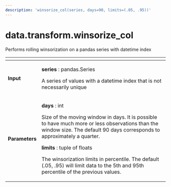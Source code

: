 ```yaml
---
description: 'winsorize_col(series, days=90, limits=(.05, .95))'
---
```


# data.transform.winsorize\_col

Performs rolling winsorization on a pandas series with datetime index

<table>
  <thead>
    <tr>
      <th style="text-align:left"></th>
      <th style="text-align:left"></th>
    </tr>
  </thead>
  <tbody>
    <tr>
      <td style="text-align:left"><b>Input</b>
      </td>
      <td style="text-align:left">
        <p><b>series </b>: pandas.Series</p>
        <p>A series of values with a datetime index that is not necessarily unique</p>
      </td>
    </tr>
    <tr>
      <td style="text-align:left"><b>Parameters</b>
      </td>
      <td style="text-align:left">
        <p><b>days </b>: int</p>
        <p>Size of the moving window in days. It is possible to have much more or
          less observations than the window size. The default 90 days corresponds
          to approximately a quarter.</p>
        <p></p>
        <p><b>limits</b> : tuple of floats</p>
        <p>The winsorization limits in percentile. The default (.05, .95) will limit
          data to the 5th and 95th percentile of the previous values.</p>
      </td>
    </tr>
  </tbody>
</table>